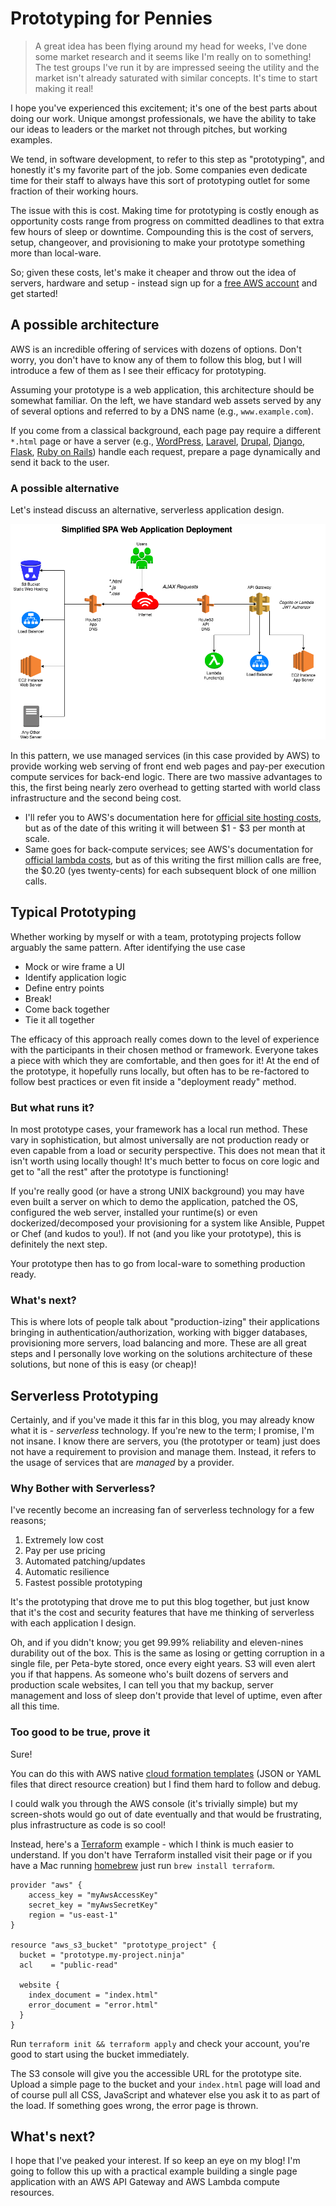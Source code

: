 # Prototyping for Pennies

> A great idea has been flying around my head for weeks, I've done some market research and it seems like I'm really on to something! The test groups I've run it by are impressed seeing the utility and the market isn't already saturated with similar concepts.
>It's time to start making it real!

I hope you've experienced this excitement; it's one of the best parts about doing our work. Unique amongst professionals, we have the ability to take our ideas to leaders or the market not through pitches, but working examples.

We tend, in software development, to refer to this step as "prototyping", and honestly it's my favorite part of the job. Some companies even dedicate time for their staff to always have this sort of prototyping outlet for some fraction of their working hours.

The issue with this is cost. Making time for prototyping is costly enough as opportunity costs range from progress on committed deadlines to that extra few hours of sleep or downtime. Compounding this is the cost of servers, setup, changeover, and provisioning to make your prototype something more than local-ware.

So; given these costs, let's make it cheaper and throw out the idea of servers, hardware and setup - instead sign up for a [free AWS account](https://aws.amazon.com/free/) and get started!

## A possible architecture

AWS is an incredible offering of services with dozens of options. Don't worry, you don't have to know any of them to follow this blog, but I will introduce a few of them as I see their efficacy for prototyping.

Assuming your prototype is a web application, this architecture should be somewhat familiar. On the left, we have standard web assets served by any of several options and referred to by a DNS name (e.g., `www.example.com`).

If you come from a classical background, each page pay require a different `*.html` page or have a server (e.g., [WordPress](https://wordpress.com/), [Laravel](https://laravel.com/), [Drupal](https://www.drupal.org/), [Django](https://www.djangoproject.com/), [Flask](http://flask.pocoo.org/), [Ruby on Rails](http://rubyonrails.org/)) handle each request, prepare a page dynamically and send it back to the user.

### A possible alternative

Let's instead discuss an alternative, serverless application design.

![Deployment Diagram](../images/aws_spa_simplified.png)

In this pattern, we use managed services (in this case provided by AWS) to provide working web serving of front end web pages and pay-per execution compute services for back-end logic. There are two massive advantages to this, the first being nearly zero overhead to getting started with world class infrastructure and the second being cost.

- I'll refer you to AWS's documentation here for [official site hosting costs](https://aws.amazon.com/getting-started/projects/host-static-website/services-costs/), but as of the date of this writing it will between $1 - $3 per month at scale.
- Same goes for back-compute services; see AWS's documentation for [official lambda costs](https://aws.amazon.com/lambda/pricing/), but as of this writing the first million calls are free, the $0.20 (yes twenty-cents) for each subsequent block of one million calls.

## Typical Prototyping

Whether working by myself or with a team, prototyping projects follow arguably the same pattern. After identifying the use case

- Mock or wire frame a UI
- Identify application logic
- Define entry points
- Break!
- Come back together
- Tie it all together

The efficacy of this approach really comes down to the level of experience with the participants in their chosen method or framework. Everyone takes a piece with which they are comfortable, and then goes for it! At the end of the prototype, it hopefully runs locally, but often has to be re-factored to follow best practices or even fit inside a "deployment ready" method.

### But what runs it?

In most prototype cases, your framework has a local run method. These vary in sophistication, but almost universally are not production ready or even capable from a load or security perspective. This does not mean that it isn't worth using locally though! It's much better to focus on core logic and get to "all the rest" after the prototype is functioning!

If you're really good (or have a strong UNIX background) you may have even built a server on which to demo the application, patched the OS, configured the web server, installed your runtime(s) or even dockerized/decomposed your provisioning for a system like Ansible, Puppet or Chef (and kudos to you!). If not (and you like your prototype), this is definitely the next step.

Your prototype then has to go from local-ware to something production ready.

### What's next?

This is where lots of people talk about "production-izing" their applications bringing in authentication/authorization, working with bigger databases, provisioning more servers, load balancing and more. These are all great steps and I personally love working on the solutions architecture of these solutions, but none of this is easy (or cheap)!

## Serverless Prototyping

Certainly, and if you've made it this far in this blog, you may already know what it is - _serverless_ technology. If you're new to the term; I promise, I'm not insane. I know there are servers, you (the prototyper or team) just does not have a requirement to provision and manage them. Instead, it refers to the usage of services that are _managed_ by a provider.

### Why Bother with Serverless?

I've recently become an increasing fan of serverless technology for a few reasons;

1. Extremely low cost
1. Pay per use pricing
1. Automated patching/updates
1. Automatic resilience
1. Fastest possible prototyping

It's the prototyping that drove me to put this blog together, but just know that it's the cost and security features that have me thinking of serverless with each application I design.

Oh, and if you didn't know; you get 99.99% reliability and eleven-nines durability out of the box. This is the same as losing or getting corruption in a single file, per Peta-byte stored, once every eight years. S3 will even alert you if that happens. As someone who's built dozens of servers and production scale websites, I can tell you that my backup, server management and loss of sleep don't provide that level of uptime, even after all this time.

### Too good to be true, prove it

Sure!

You can do this with AWS native [cloud formation templates](https://docs.aws.amazon.com/AWSCloudFormation/latest/UserGuide/aws-properties-s3-bucket.html) (JSON or YAML files that direct resource creation) but I find them hard to follow and debug.

I could walk you through the AWS console (it's trivially simple) but my screen-shots would go out of date eventually and that would be frustrating, plus infrastructure as code is so cool!

Instead, here's a [Terraform](https://www.terraform.io/) example - which I think is much easier to understand. If you don't have Terraform installed visit their page or if you have a Mac running [homebrew](https://brew.sh/) just run `brew install terraform`.

```hcl
provider "aws" {
    access_key = "myAwsAccessKey"
    secret_key = "myAwsSecretKey"
    region = "us-east-1"
}

resource "aws_s3_bucket" "prototype_project" {
  bucket = "prototype.my-project.ninja"
  acl    = "public-read"

  website {
    index_document = "index.html"
    error_document = "error.html"
  }
}
```

Run `terraform init && terraform apply` and check your account, you're good to start using the bucket immediately.

The S3 console will give you the accessible URL for the prototype site. Upload a simple page to the bucket and your  `index.html` page will load and of course pull all CSS, JavaScript and whatever else you ask it to as part of the load. If something goes wrong, the error page is thrown.

## What's next?

I hope that I've peaked your interest. If so keep an eye on my blog! I'm going to follow this up with a practical example building a single page application with an AWS API Gateway and AWS Lambda compute resources.
